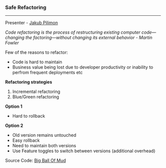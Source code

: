 ### Safe Refactoring
----

Presenter - [Jakub Pilimon](https://springoneplatform.io/2019/speakers/jakub-pilimon)

_Code refactoring is the process of restructuring existing computer code—changing the factoring—without changing its external behavior - Martin Fowler_

Few of the reasons to refactor:
* Code is hard to maintain
* Business value being lost due to developer productivity or inability to perfrom frequent deployments etc

**Refactoring strategies**
1. Incremental refactoring
2. Blue/Green refactoring 

**Option 1**
* Hard to rollback

**Option 2**
* Old version remains untouched
* Easy rollback
* Need to maintain both versions
* Use Feature toggles to switch between versions (additional overhead)

Source Code: [Big Ball Of Mud](https://github.com/pilloPl/bigballofmud)
